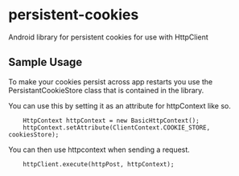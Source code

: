 persistent-cookies
==================

Android library for persistent cookies for use with HttpClient


Sample Usage
------------------------

To make your cookies persist across app restarts you use the PersistantCookieStore class that is contained in the library.

You can use this by setting it as an attribute for httpContext like so.

        HttpContext httpContext = new BasicHttpContext();
        httpContext.setAttribute(ClientContext.COOKIE_STORE, cookiesStore);


You can then use httpcontext when sending a request.

        httpClient.execute(httpPost, httpContext);
